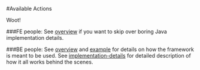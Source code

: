 [overview]:https://github.com/1stdibs/necrodibsicon/blob/master/back-end/available-actions/overview.md
[implementation-details]:https://github.com/1stdibs/necrodibsicon/blob/master/back-end/available-actions/implementation-details.md
[example]:https://github.com/1stdibs/necrodibsicon/blob/master/back-end/available-actions/example.md

#Available Actions

Woot!

###FE people:
See [overview] if you want to skip over boring Java implementation details.

###BE people:
See [overview] and [example] for details on how the framework is meant to be used. See [implementation-details] for detailed
description of how it all works behind the scenes.
